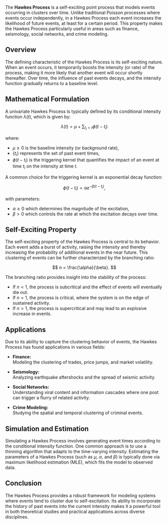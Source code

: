 The **Hawkes Process** is a self-exciting point process that models events occurring in clusters over time. Unlike traditional Poisson processes where events occur independently, in a Hawkes Process each event increases the likelihood of future events, at least for a certain period. This property makes the Hawkes Process particularly useful in areas such as finance, seismology, social networks, and crime modeling.

## Overview

The defining characteristic of the Hawkes Process is its self-exciting nature. When an event occurs, it temporarily boosts the intensity (or rate) of the process, making it more likely that another event will occur shortly thereafter. Over time, the influence of past events decays, and the intensity function gradually returns to a baseline level.

## Mathematical Formulation

A univariate Hawkes Process is typically defined by its conditional intensity function $\lambda(t)$, which is given by:

$$
\lambda(t) = \mu + \sum_{t_i < t} \phi(t - t_i)
$$

where:
- $\mu \geq 0$ is the baseline intensity (or background rate),
- $\{t_i\}$ represents the set of past event times,
- $\phi(t - t_i)$ is the triggering kernel that quantifies the impact of an event at time $t_i$ on the intensity at time $t$.

A common choice for the triggering kernel is an exponential decay function:

$$
\phi(t - t_i) = \alpha e^{-\beta (t - t_i)},
$$

with parameters:
- $\alpha \geq 0$ which determines the magnitude of the excitation,
- $\beta > 0$ which controls the rate at which the excitation decays over time.

## Self-Exciting Property

The self-exciting property of the Hawkes Process is central to its behavior. Each event adds a burst of activity, raising the intensity and thereby increasing the probability of additional events in the near future. This clustering of events can be further characterized by the branching ratio:

$$
n = \frac{\alpha}{\beta}.
$$

The branching ratio provides insight into the stability of the process:
- If $n < 1$, the process is subcritical and the effect of events will eventually die out.
- If $n = 1$, the process is critical, where the system is on the edge of sustained activity.
- If $n > 1$, the process is supercritical and may lead to an explosive increase in events.

## Applications

Due to its ability to capture the clustering behavior of events, the Hawkes Process has found applications in various fields:

- **Finance:**  
  Modeling the clustering of trades, price jumps, and market volatility.

- **Seismology:**  
  Analyzing earthquake aftershocks and the spread of seismic activity.

- **Social Networks:**  
  Understanding viral content and information cascades where one post can trigger a flurry of related activity.

- **Crime Modeling:**  
  Studying the spatial and temporal clustering of criminal events.

## Simulation and Estimation

Simulating a Hawkes Process involves generating event times according to the conditional intensity function. One common approach is to use a thinning algorithm that adapts to the time-varying intensity. Estimating the parameters of a Hawkes Process (such as $\mu$, $\alpha$, and $\beta$) is typically done via maximum likelihood estimation (MLE), which fits the model to observed data.

## Conclusion

The Hawkes Process provides a robust framework for modeling systems where events tend to cluster due to self-excitation. Its ability to incorporate the history of past events into the current intensity makes it a powerful tool in both theoretical studies and practical applications across diverse disciplines.
